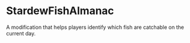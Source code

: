 # StardewFishAlmanac
A modification that helps players identify which fish are catchable on the current day.
